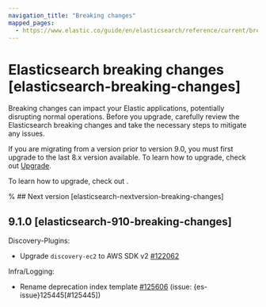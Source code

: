 ```yaml
---
navigation_title: "Breaking changes"
mapped_pages:
  - https://www.elastic.co/guide/en/elasticsearch/reference/current/breaking-changes.html
---
```


# Elasticsearch breaking changes [elasticsearch-breaking-changes]

Breaking changes can impact your Elastic applications, potentially disrupting normal operations. Before you upgrade, carefully review the Elasticsearch breaking changes and take the necessary steps to mitigate any issues.

If you are migrating from a version prior to version 9.0, you must first upgrade to the last 8.x version available. To learn how to upgrade, check out [Upgrade](docs-content://deploy-manage/upgrade.md).

To learn how to upgrade, check out <upgrade docs>.

% ## Next version [elasticsearch-nextversion-breaking-changes]

## 9.1.0 [elasticsearch-910-breaking-changes]

Discovery-Plugins:
* Upgrade `discovery-ec2` to AWS SDK v2 [#122062](https://github.com/elastic/elasticsearch/pull/122062)

Infra/Logging:
* Rename deprecation index template [#125606](https://github.com/elastic/elasticsearch/pull/125606) (issue: {es-issue}125445[#125445])


